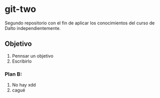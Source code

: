 # git-two
Segundo repositorio con el fin de aplicar los conocimientos del curso de Dalto independientemente.

## Objetivo
1. Pennsar un objetivo
2. Escribirlo

### Plan B:
1. No hay xdd
2. cagué
